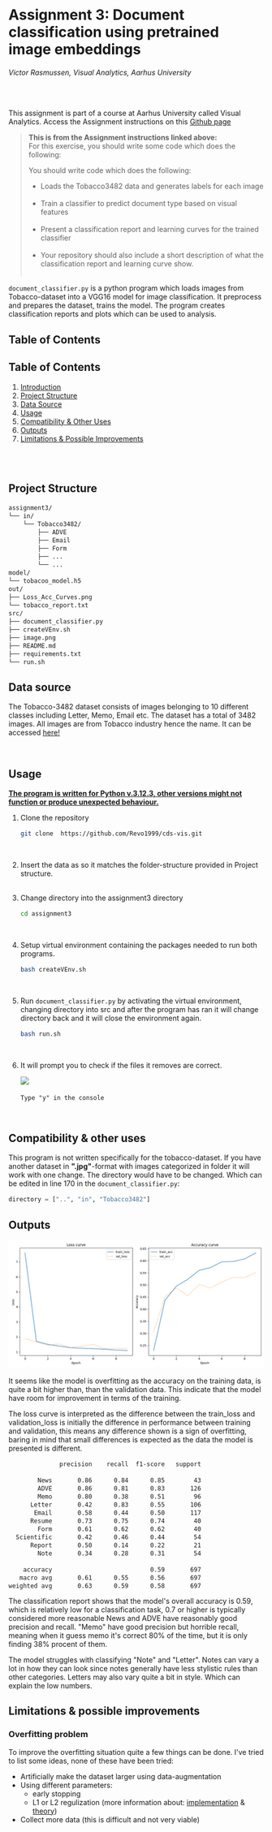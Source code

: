 # Assignment 3: Document classification using pretrained image embeddings

###### Victor Rasmussen, Visual Analytics, Aarhus University 
<br>

This assignment is part of a course at Aarhus University called Visual Analytics. Access the Assignment instructions on this [Github page](https://github.com/CDS-AU-DK/cds-visual/tree/main/assignments/assignment3) 

> **This is from the Assignment instructions linked above:** <br>
>For this exercise, you should write some code which does the following:
>
> You should write code which does the following:
> - Loads the Tobacco3482 data and generates labels for each image <br> <br>
> - Train a classifier to predict document type based on visual features <br> <br>
> - Present a classification report and learning curves for the trained classifier <br> <br>
> - Your repository should also include a short description of what the classification report and learning curve show. <br> <br>

```document_classifier.py``` is a python program which loads images from Tobacco-dataset into a VGG16 model for image classification. It preprocess and prepares the dataset, trains the model. The program creates classification reports and plots which can be used to analysis.

## Table of Contents

## Table of Contents

1. [Introduction](#assignment-3-document-classification-using-pretrained-image-embeddings)
2. [Project Structure](#project-structure)
3. [Data Source](#data-source)
4. [Usage](#usage)
5. [Compatibility & Other Uses](#compatibility--other-uses)
6. [Outputs](#outputs)
7. [Limitations & Possible Improvements](#limitations--possible-improvements)

<br><br>



## Project Structure

```
assignment3/
└── in/
    └── Tobacco3482/
        ├── ADVE
        ├── Email
        ├── Form
        ├── ...
        └── ...
model/
└── tobacoo_model.h5
out/
├── Loss_Acc_Curves.png
└── tobacco_report.txt
src/
├── document_classifier.py
├── createVEnv.sh
├── image.png
├── README.md
├── requirements.txt
└── run.sh

```

## Data source

The Tobacco-3482 dataset consists of images belonging to 10 different classes including Letter, Memo, Email etc. The dataset has a total of 3482 images. All images are from Tobacco industry hence the name.
 It can be accessed [here!](https://www.kaggle.com/datasets/patrickaudriaz/tobacco3482jpg?resource=download)

<br>

## Usage

**<u> The program is written for Python v.3.12.3, other versions might not function or produce unexpected behaviour. </u>**

1. Clone the repository

    ``` sh
    git clone  https://github.com/Revo1999/cds-vis.git
    ```
<br>

2. Insert the data as so it matches the folder-structure provided in Project structure.
<br><br>

3. Change directory into the assignment3 directory <br>
    ``` sh
    cd assignment3
    ```
    <br>

4. Setup virtual environment containing the packages needed to run both programs. <br>
    ``` sh
    bash createVEnv.sh
    ```
<br>

5. Run ```document_classifier.py``` by activating the virtual environment, changing directory into src and after the program has ran it will change directory back and it will close the environment again.<br>
    ```sh
    bash run.sh
    ``` 
<br>

6. It will prompt you to check if the files it removes are correct.

    ![](image.png?raw=true)
    ```
    Type "y" in the console
    ```
<br>

## Compatibility & other uses

This program is not written specifically for the tobacco-dataset. If you have another dataset in **".jpg"**-format with images categorized in folder it will work with one change. The directory would have to be changed. Which can be edited in line 170 in the  ```document_classifier.py```:

``` py
directory = ["..", "in", "Tobacco3482"]
```

## Outputs

![Hello](out/Loss_Acc_Curves.png?raw=true)

It seems like the model is overfitting as the accuracy on the training data, is quite a bit higher than, than the validation data. This indicate that the model have room for improvement in terms of the training. 

The loss curve is interpreted as the difference between the train_loss and validation_loss is initially the difference in performance between training and validation, this means any difference shown is a sign of overfitting, baring in mind that small differences is expected as the data the model is presented is different.

```
              precision    recall  f1-score   support

        News       0.86      0.84      0.85        43
        ADVE       0.86      0.81      0.83       126
        Memo       0.80      0.38      0.51        96
      Letter       0.42      0.83      0.55       106
       Email       0.58      0.44      0.50       117
      Resume       0.73      0.75      0.74        40
        Form       0.61      0.62      0.62        40
  Scientific       0.42      0.46      0.44        54
      Report       0.50      0.14      0.22        21
        Note       0.34      0.28      0.31        54

    accuracy                           0.59       697
   macro avg       0.61      0.55      0.56       697
weighted avg       0.63      0.59      0.58       697
```
 The classification report shows that the model's overall accuracy is 0.59, which is relatively low for a classification task, 0.7 or higher is typically considered more reasonable News and ADVE have reasonably good precision and recall. "Memo" have good precision but horrible recall, meaning when it guess memo it's correct 80% of the time, but it is only finding 38% procent of them.
 
The model struggles with classifying "Note" and "Letter". Notes can vary a lot in how they can look since notes generally have less stylistic rules than other categories. Letters may also vary quite a bit in style. Which can explain the low numbers.

## Limitations & possible improvements

### Overfitting problem

To improve the overfitting situation quite a few things can be done. I've tried to list some ideas, none of these have been tried:

- Artificially make the dataset larger using data-augmentation
- Using different parameters:
    - early stopping
    - L1 or L2 regulization (more information about: [implementation](https://www.tensorflow.org/api_docs/python/tf/keras/regularizers/L1L2) & [theory](https://medium.com/@fernando.dijkinga/explaining-l1-and-l2-regularization-in-machine-learning-2356ee91c8e3))
- Collect more data (this is difficult and not very viable)
